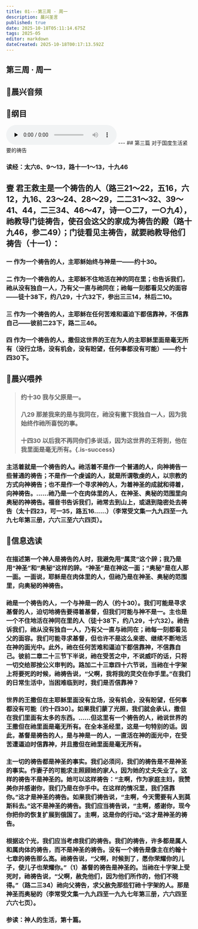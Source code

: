 ```yaml
---
title: 01---第三周 · 周一
description: 晨兴圣言
published: true
date: 2025-10-18T05:11:14.675Z
tags: 2025-05
editor: markdown
dateCreated: 2025-10-18T00:17:13.592Z
---
```


## 第三周 · 周一
## 🎵晨兴音频
## 📖纲目
<audio id="audio" controls="" preload="none">
      <source id="mp3" src="/2025-05/week3/week3day1.mp3">
</audio>
---
## 第三篇    对于国度生活紧要的祷告

### 读经：太六6、9～13，路十一1～13，十九46

## 壹    君王救主是一个祷告的人（路三21～22，五16，六12，九16、23～24、28～29，二二31～32、39～41、44，二三34、46～47，诗一○二7，一○九4），祂教导门徒祷告，使召会这父的家成为祷告的殿（路十九46，参二49）；门徒看见主祷告，就要祂教导他们祷告（十一1）：

### 一    作为一个祷告的人，主耶稣始终与神是一——约十30。

### 二    作为一个祷告的人，主耶稣不住地活在神的同在里；也告诉我们，祂从没有独自一人，乃有父一直与祂同在；祂每一刻都看见父的面容——徒十38下，约八29，十六32下，参出三三14，林后二10。

### 三    作为一个祷告的人，主耶稣在任何苦难和逼迫下都信靠神，不信靠自己——彼前二23下，路二三46。

### 四    作为一个祷告的人，撒但这世界的王在为人的主耶稣里面是毫无所有（没行立场，没有机会，没有盼望，任何事都没有可能）——约十四30下。

## 📖晨兴喂养

>### 约十30    我与父原是一。
>
>### 八29    那差我来的是与我同在，祂没有撇下我独自一人，因为我始终作祂所喜悦的事。
>
>### 十四30    以后我不再同你们多说话，因为这世界的王将到，他在我里面是毫无所有。{.is-success}

### 主活着就是一个祷告的人。祂活着不是作一个普通的人，向神祷告一些普通的祷告；不是作一个虔诚的人，就是所谓敬虔的人，以宗教的方式向神祷告；也不是作一个寻求神的人，为着神圣的成就和得着，向神祷告。……祂乃是一个在肉体里的人，在神圣、奥秘的范围里向奥秘的神祷告。福音书告诉我们，祂常去到山上，或退到隐密处去祷告（太十四23，可一35，路五16……）（李常受文集一九九四至一九九七年第三册，六六三至六六四页）。

## 📖信息选读

### 在描述第一个神人是祷告的人时，我避免用“属灵”这个辞；我乃是用“神圣”和“奥秘”这样的辞。“神圣”是在神这一面；“奥秘”是在人那一面。一面说，耶稣是在肉体里的人，但祂乃是在神圣、奥秘的范围里，向奥秘的神祷告。

### 祂是一个祷告的人，一个与神是一的人（约十30）。我们可能是寻求基督的人，迫切地祷告要得着基督，但我们可能与神不是一。主也是一个不住地活在神同在里的人（徒十38下，约八29，十六32）。祂告诉我们，祂从没有独自一人，乃有父一直与祂同在；祂每一刻都看见父的面容。我们可能寻求基督，但也许不是这么亲密、继续不断地活在神的面光中。此外，祂在任何苦难和逼迫下都信靠神，不信靠自己。彼前二章二十三节下半说，祂在受苦之中，不说威吓的话，只将一切交给那按公义审判的。路加二十三章四十六节说，当祂在十字架上将要死的时候，祂祷告说，“父啊，我将我的灵交在你手里。”在我们的日常生活中，当困难临到时，我们是否信靠神？

### 世界的王撒但在主耶稣里面没有立场，没有机会，没有盼望，任何事都没有可能〔约十四30〕。如果我们蒙了光照，我们就会承认，撒但在我们里面有太多的东西。……但这里有一个祷告的人，祂说世界的王撒但在祂里面是毫无所有。在全本圣经里，这是一句特别的话。因此，基督是祷告的人，是与神是一的人，一直活在神的面光中，在受苦遭逼迫时信靠神，并且撒但在祂里面是毫无所有。

### 主一切的祷告都是神圣的事实。我们必须问，我们的祷告是不是神圣的事实。作妻子的可能求主照顾她的家人，因为她的丈夫失业了。这样的祷告不是神圣的。她可以这样祷告：“主啊，作为家庭主妇，我赞美你并感谢你，我们乃是在你手中。在这样的情况里，我们信靠你。”这才是神圣的祷告。如果我们祷告说，“主啊，今天需要有人到莫斯科去。”这不是神圣的祷告。我们应当祷告说，“主啊，感谢你，现今你把你的恢复扩展到俄国了。主啊，这是你的行动。”这才是神圣的祷告。

### 根据这个光，我们应当考虑我们的祷告。我们的祷告，许多都是属人和属肉体的祷告，而不是神圣的祷告。没有一个祷告是像主在约翰十七章的祷告那么高。祂祷告说，“父啊，时候到了，愿你荣耀你的儿子，使儿子也荣耀你。”（1）基督的祷告是神圣的。当祂在十字架上受死时，祂祷告说，“父啊，赦免他们，因为他们所作的，他们不晓得。”（路二三34）祂向父祷告，求父赦免那些钉祂十字架的人。那是神圣而奥秘的（李常受文集一九九四至一九九七年第三册，六六四至六六七页）。

### 参读：神人的生活，第十篇。
<!-- Google tag (gtag.js) -->
<script async src="https://www.googletagmanager.com/gtag/js?id=G-1P8709Z16T"></script>
<script>
  window.dataLayer = window.dataLayer || [];
  function gtag(){dataLayer.push(arguments);}
  gtag('js', new Date());

  gtag('config', 'G-1P8709Z16T');
</script>